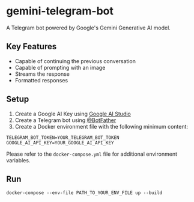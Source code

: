 # gemini-telegram-bot
A Telegram bot powered by Google's Gemini Generative AI model.
## Key Features
* Capable of continuing the previous conversation
* Capable of prompting with an image
* Streams the response
* Formatted responses
## Setup
1. Create a Google AI Key using [Google AI Studio](https://makersuite.google.com/app/apikey)
2. Create a Telegram bot using [@BotFather](https://t.me/BotFather)
3. Create a Docker environment file with the following minimum content:
```
TELEGRAM_BOT_TOKEN=YOUR_TELEGRAM_BOT_TOKEN
GOOGLE_AI_API_KEY=YOUR_GOOGLE_AI_API_KEY
```
Please refer to the `docker-compose.yml` file for additional environment variables.

## Run
```
docker-compose --env-file PATH_TO_YOUR_ENV_FILE up --build 
```
  

